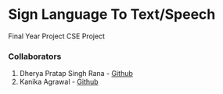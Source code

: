 # Sign Language To Text/Speech

Final Year Project CSE Project

### Collaborators
1. Dherya Pratap Singh Rana - [Github](https://github.com/ranaDherya)
2. Kanika Agrawal - [Github](https://github.com/kanikaagrawal21)
